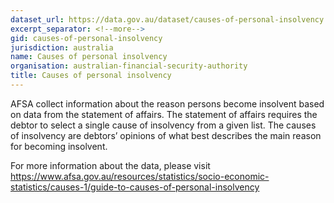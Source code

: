 ```yaml
---
dataset_url: https://data.gov.au/dataset/causes-of-personal-insolvency
excerpt_separator: <!--more-->
gid: causes-of-personal-insolvency
jurisdiction: australia
name: Causes of personal insolvency
organisation: australian-financial-security-authority
title: Causes of personal insolvency
---
```


AFSA collect information about the reason persons become insolvent based on data from the statement of affairs. The statement of affairs requires the debtor to select a single cause of insolvency from a given list. The causes of insolvency are debtors’ opinions of what best describes the main reason for becoming insolvent.

<!--more-->

For more information about the data, please visit https://www.afsa.gov.au/resources/statistics/socio-economic-statistics/causes-1/guide-to-causes-of-personal-insolvency